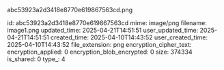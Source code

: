 abc53923a2d3418e8770e619867563cd.png

id: abc53923a2d3418e8770e619867563cd
mime: image/png
filename: image1.png
updated_time: 2025-04-21T14:51:51
user_updated_time: 2025-04-21T14:51:51
created_time: 2025-04-10T14:43:52
user_created_time: 2025-04-10T14:43:52
file_extension: png
encryption_cipher_text: 
encryption_applied: 0
encryption_blob_encrypted: 0
size: 374334
is_shared: 0
type_: 4